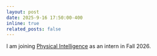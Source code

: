 ```yaml
---
layout: post
date: 2025-9-16 17:50:00-400
inline: true
related_posts: false
---
```


I am joining [Physical Intelligence](https://www.physicalintelligence.company/) as an intern in Fall 2026.
